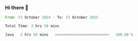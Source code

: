 ### Hi there 👋

<!--START_SECTION:waka-->

```rust
From: 23 October 2024 - To: 23 October 2025

Total Time: 2 hrs 58 mins

Java   2 hrs 58 mins   >>>>>>>>>>>>>>>>>>>>>>>>>   100.00 %
```

<!--END_SECTION:waka-->
